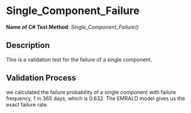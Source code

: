 # Single_Component_Failure
**Name of C# Test Method**: *Single_Component_Failure()*

## Description
This is a validation test for the failure of a single component. 

## Validation Process
we calculated the failure probability of a single component with failure frequency, 1 in 365 days, which is 0.632. The EMRALD model gives us the exact failure rate. 

<!--Each new file must contain this copyright notice-->
<!--Copyright 2021 Battelle Energy Alliance-->